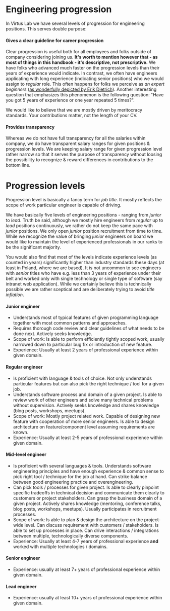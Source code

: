 # Engineering progression

In Virtus Lab we have several levels of progression for engineering positions. This serves double purpose:

#### Gives a clear guideline for career progression

Clear progression is useful both for all employees and folks outside of company considering joining us. **It's worth to mention however that - as most of things in this handbook - it's descriptive, not prescriptive.** We have folks who advanced much faster on the progression levels than their years of experience would indicate. In contrast, we often have engineers applicating with long experience (indicating senior positions) who we would assign to _regular_ role. This often happens for folks we perceive as _an expert beginners_ ([as wonderfully depicted by Erik Dietrich](https://www.daedtech.com/how-developers-stop-learning-rise-of-the-expert-beginner/)). Another interesting question that emphasizes this phenomenon is the following question: "Have you got 5 years of experience or one year repeated 5 times?".

We would like to believe that we are mostly driven by meritocracy standards. Your contributions matter, not the length of your CV.

#### Provides transparency 

Whereas we do not have full transparency for all the salaries within company, we do have transparent salary ranges for given positions & progression levels. We are keeping salary range for given progression level rather narrow so that it serves the purpose of transparency without loosing the possibility to recognize & reward differences in contributions to the bottom line. 

# Progression levels

Progression level is basically a fancy term for _job title_. It mostly reflects the scope of work particular engineer is capable of driving.

We have basically five levels of engineering positions - ranging from _junior_ to _lead_. Truth be said, although we mostly hire engineers from _regular_ up to _lead_ positions continuously, we rather do not keep the same pace with _junior_ positions. We only open _junior_ position recruitment from time to time. While we recognize the value of bringing _junior_ engineers on board we would like to maintain the level of experienced professionals in our ranks to be the significant majority. 

You would also find that most of the levels indicate experience levels (as counted in years) significantly higher than industry standards these days (at least in Poland, where we are based). It is not uncommon to see engineers with _senior_ titles who have e.g. less than 3 years of experience under their belt and worked only with single technology or single type of software (say intranet web application). While we certainly believe this is technically possible we are rather sceptical and are deliberately trying to avoid _title inflation_.  

#### Junior engineer

* Understands most of typical features of given programming language together with most common patterns and approaches.
* Requires thorough code review and clear guidelines of what needs to be done next. Actively seeks knowledge.
* Scope of work: Is able to perform efficiently tightly scoped work, usually narrowed down to particular bug fix or introduction of new feature.
* Experience: Usually at least 2 years of professional experience within given domain.

#### Regular engineer

* Is proficient with language & tools of choice. Not only understands particular features but can also pick the right technique / tool for a given job.
* Understands software process and domain of a given project. Is able to review work of other engineers and solve many technical problems without supervision. Actively seeks knowledge and shares knowledge (blog posts, workshops, meetups). 
* Scope of work: Mostly project related work. Capable of designing new feature with cooperation of more senior engineers. Is able to design architecture on feature/component level assuming requirements are known. 
* Experience: Usually at least 2-5 years of professional experience within given domain.

#### Mid-level engineer

* Is proficient with several languages & tools. Understands software engineering principles and have enough experience & common sense to pick right tool / technique for the job at hand. Can strike balance between good engineering practice and overengineering. 
* Can pick tools / processes for given project. Is able to clearly pinpoint specific tradeoffs in technical decision and communicate them clearly to customers or project stakeholders. Can grasp the business domain of a given project. Actively shares knowledge (mentoring, conference talks, blog posts, workshops, meetups). Usually participates in recruitment processes.
* Scope of work: Is able to plan & design the architecture on the project-wide level. Can discuss requirement with customers / stakeholders. Is able to set up processes in place. Can drive interactions / integrations between multiple, technologically diverse components.
* Experience: Usually at least 4-7 years of professional experience **and** worked with multiple technologies / domains. 

#### Senior engineer

* Experience: usually at least 7+ years of professional experience within given domain.

#### Lead engineer

* Experience: usually at least 10+ years of professional experience within given domain.
